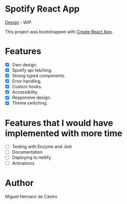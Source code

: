 # Spotify React App

[Design](https://www.figma.com/file/52OfJBDwvuxa2ZmEd9GX02/Spotify-App) - WIP.

This project was bootstrapped with [Create React App](https://github.com/facebook/create-react-app).

# Features
- [x] Own design.
- [x] Spotify api fetching.
- [x] Strong typed components.
- [x] Error handling.
- [x] Custom hooks.
- [x] Accessibility.
- [x] Responsive design.
- [x] Theme switching.

# Features that I would have implemented with more time
- [ ] Testing with Enzyme and Jest
- [ ] Documentation 
- [ ] Deploying to netlify
- [ ] Animations

# Author
Miguel Hernanz de Castro
